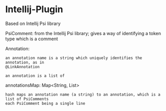 
Intellij-Plugin
========


Based on Intellij Psi library


PsiComment: from the Intellij Psi library; gives a way of identifying a token type which is a comment



Annotation:

	an annotation name is a string which uniquely identifies the annotation, as in
	@LinkAnnotation

	an annotation is a list of


annotationsMap: Map<String, List<PsiComment>> 

	hash maps an annotation name (a string) to an annotation, which is a list of PsiComments
	each PsiComment being a single line
